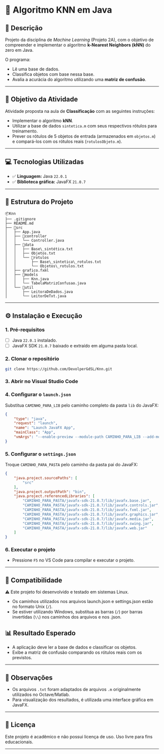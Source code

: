 # 🧠 Algoritmo KNN em Java

## 📘 Descrição

Projeto da disciplina de *Machine Learning* (Projeto 2A), com o objetivo de compreender e implementar o algoritmo **k-Nearest Neighbors (kNN)** do zero em Java.

O programa:
- Lê uma base de dados.
- Classifica objetos com base nessa base.
- Avalia a acurácia do algoritmo utilizando uma **matriz de confusão**.

---

## 🎯 Objetivo da Atividade

Atividade proposta na aula de **Classificação** com as seguintes instruções:

- Implementar o algoritmo **kNN**.
- Utilizar a base de dados `sintetica.m` com seus respectivos rótulos para treinamento.
- Prever os rótulos de 5 objetos de entrada (armazenados em `objetos.m`) e compará-los com os rótulos reais (`rotulosObjeto.m`).

---

## 💻 Tecnologias Utilizadas

- ✅ **Linguagem:** Java `22.0.1`
- ✅ **Biblioteca gráfica:** JavaFX `21.0.7`

---

## 📁 Estrutura do Projeto


```
📦Knn
├── .gitignore
├── README.md
├── 📁src
│   ├── App.java
│   ├── 📁controller
│   │   └── Controller.java
│   ├── 📁data
│   │   ├── Base\_sintética.txt
│   │   ├── Objetos.txt
│   │   └── 📁rotulos
│   │       ├── Base\_sintetica\_rotulos.txt
│   │       └── Objetos\_rotulos.txt
│   ├── grafico.fxml
│   ├── 📁models
│   │   ├── Knn.java
│   │   └── TabelaMatrizConfusao.java
│   └── 📁util
│       ├── LeitoraDeDados.java
│       └── LeitorDeTxt.java

```

---

## ⚙️ Instalação e Execução

### 1. Pré-requisitos
- [ ] Java `22.0.1` instalado.
- [ ] JavaFX SDK `21.0.7` baixado e extraído em alguma pasta local.

### 2. Clonar o repositório
```bash
git clone https://github.com/DevolperGdSL/Knn.git
```

### 3. Abrir no Visual Studio Code

### 4. Configurar o `launch.json`

Substitua `CAMINHO_PARA_LIB` pelo caminho completo da pasta `lib` do JavaFX:

```json
{
    "type": "java",
    "request": "launch",
    "name": "Launch JavaFX App",
    "mainClass": "App",
    "vmArgs": "--enable-preview --module-path CAMINHO_PARA_LIB --add-modules javafx.controls,javafx.fxml -Djava.library.path=CAMINHO_PARA_LIB -Dprism.order=sw -Dprism.verbose=true"
}
```

### 5. Configurar o `settings.json`

Troque `CAMINHO_PARA_PASTA` pelo caminho da pasta pai do JavaFX:

```json
{
    "java.project.sourcePaths": [
        "src"
    ],
    "java.project.outputPath": "bin",
    "java.project.referencedLibraries": [
        "CAMINHO_PARA_PASTA/javafx-sdk-21.0.7/lib/javafx.base.jar",
        "CAMINHO_PARA_PASTA/javafx-sdk-21.0.7/lib/javafx.controls.jar",
        "CAMINHO_PARA_PASTA/javafx-sdk-21.0.7/lib/javafx.fxml.jar",
        "CAMINHO_PARA_PASTA/javafx-sdk-21.0.7/lib/javafx.graphics.jar",
        "CAMINHO_PARA_PASTA/javafx-sdk-21.0.7/lib/javafx.media.jar",
        "CAMINHO_PARA_PASTA/javafx-sdk-21.0.7/lib/javafx.swing.jar",
        "CAMINHO_PARA_PASTA/javafx-sdk-21.0.7/lib/javafx.web.jar"
    ]
}
```

### 6. Executar o projeto

* Pressione `F5` no VS Code para compilar e executar o projeto.

---

## 🐧 Compatibilidade
⚠️ Este projeto foi desenvolvido e testado em sistemas Linux.
* Os caminhos utilizados nos arquivos launch.json e settings.json estão no formato Unix (`/`).
* Se estiver utilizando Windows, substitua as barras (`/`) por barras invertidas (`\\`) nos caminhos dos arquivos e nos .json.

## 📊 Resultado Esperado

* A aplicação deve ler a base de dados e classificar os objetos.
* Exibe a matriz de confusão comparando os rótulos reais com os previstos.

---

## 📝 Observações

* Os arquivos `.txt` foram adaptados de arquivos `.m` originalmente utilizados no Octave/Matlab.
* Para visualização dos resultados, é utilizada uma interface gráfica em JavaFX.

---

## 📎 Licença

Este projeto é acadêmico e não possui licença de uso. Uso livre para fins educacionais.

---
